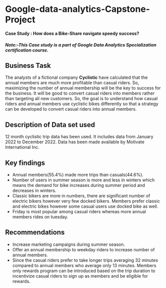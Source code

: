 # Google-data-analytics-Capstone-Project
**Case Study : How does a Bike-Share navigate speedy success?**
#### _Note:-This Case study is a part of *Google Data Analytics Specialization* certification course._ 
## Business Task
The analysts of a fictional company **Cyclistic**  have calculated that the annual members are much more profitable than casual riders. So, maximizing the number of annual membership will be the key to success for the business. It will be good to convert casual riders into members rather than targeting all new customers. So, the goal is to understand how casual riders and annual members use cyclistic bikes differently so that a strategy can be developed to convert casual riders into annual members.
## Description of Data set used
12 month cyclistic trip data has been used. It includes data from January 2022 to December 2022.
Data has been made available by Motivate International Inc. 
## Key findings
- Annual members(55.4%) made more trips than casuals(44.6%).
- Number of users in summer season is more and less in winters which means the demand for bike increases during summer period and decreases in winters.
- Classic bikers are more in numbers, there are significant number of electric bikers however very few docked bikers. Members prefer classic and electric bikes however some casual users use docked bike as well.
- Friday is most popular among casual riders whereas more annual members rides on tuesday.
## Recommendations
- Increase marketing campaigns during summer season.
- Offer an annual membership to weekday riders to increase number of annual members.
- Since the casual riders prefer to take longer trips averaging 32 minutes compared to annual members who average only 13 minutes. Members only rewards program can be introduced based on the trip duration to incentivize casual riders to sign up as members and be eligible for rewards.
